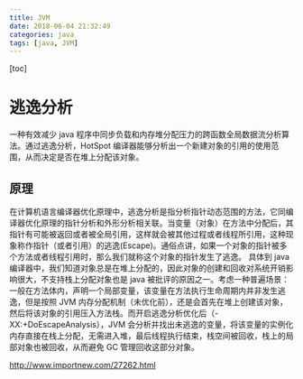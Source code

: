 ```yaml
---
title: JVM
date: 2018-06-04 21:32:49
categories: java
tags: [java, JVM]
---
```

[toc]

# 逃逸分析
一种有效减少 java 程序中同步负载和内存堆分配压力的跨函数全局数据流分析算法。通过逃逸分析，HotSpot 编译器能够分析出一个新建对象的引用的使用范围，从而决定是否在堆上分配该对象。
## 原理
在计算机语言编译器优化原理中，逃逸分析是指分析指针动态范围的方法，它同编译器优化原理的指针分析和外形分析相关联。当变量（对象）在方法中分配后，其指针有可能被返回或者被全局引用，这样就会被其他过程或者线程所引用，这种现象称作指针（或者引用）的逃逸(Escape)。通俗点讲，如果一个对象的指针被多个方法或者线程引用时，那么我们就称这个对象的指针发生了逃逸。
具体到 java 编译器中，我们知道对象总是在堆上分配的，因此对象的创建和回收对系统开销影响很大，不支持栈上分配对象也是 java 被批评的原因之一。考虑一种普遍场景：一般在方法体内，声明一个局部变量，该变量在方法执行生命周期内并非发生逃逸，但是按照 JVM 内存分配机制（未优化前），还是会首先在堆上创建该对象，然后将该对象的引用压入方法栈。而开启逃逸分析优化后（-XX:+DoEscapeAnalysis），JVM 会分析并找出未逃逸的变量，将该变量的实例化内存直接在栈上分配，无需进入堆，最后线程执行结束，栈空间被回收，栈上的局部对象也被回收，从而避免 GC 管理回收这部分对象。

http://www.importnew.com/27262.html
